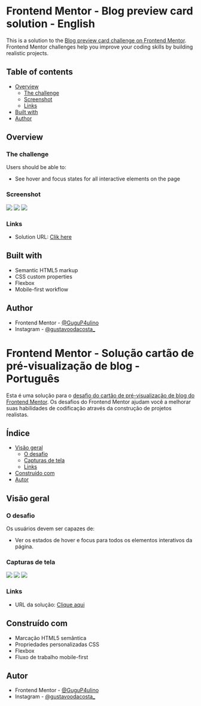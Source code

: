 # Frontend Mentor - Blog preview card solution - English

This is a solution to the [Blog preview card challenge on Frontend Mentor](https://www.frontendmentor.io/challenges/blog-preview-card-ckPaj01IcS). Frontend Mentor challenges help you improve your coding skills by building realistic projects. 

## Table of contents

- [Overview](#overview)
  - [The challenge](#the-challenge)
  - [Screenshot](#screenshot)
  - [Links](#links)
- [Built with](#built-with)
- [Author](#author)

## Overview

### The challenge

Users should be able to:

- See hover and focus states for all interactive elements on the page

### Screenshot

![](./assets/solution/screenshot-desktop.jpeg)
![](./assets/solution/screenshot-desktop-active.png)
![](./assets/solution/screenshot-mobile.jpeg)

### Links

- Solution URL: [Clik here](https://gugup4ulino.github.io/blog-preview-card/)

## Built with

- Semantic HTML5 markup
- CSS custom properties
- Flexbox
- Mobile-first workflow

## Author

- Frontend Mentor - [@GuguP4ulino](https://www.frontendmentor.io/profile/GuguP4ulino)
- Instagram - [@gustavoodacosta_](https://www.instagram.com/gustavoodacosta_)

# Frontend Mentor - Solução cartão de pré-visualização de blog - Português 

Esta é uma solução para o [desafio do cartão de pré-visualização de blog do Frontend Mentor](https://www.frontendmentor.io/challenges/blog-preview-card-ckPaj01IcS). Os desafios do Frontend Mentor ajudam você a melhorar suas habilidades de codificação através da construção de projetos realistas. 

## Índice

- [Visão geral](#visão-geral)
  - [O desafio](#o-desafio)
  - [Capturas de tela](#capturas-de-tela)
  - [Links](#links)
- [Construído com](#construído-com)
- [Autor](#autor)

## Visão geral

### O desafio

Os usuários devem ser capazes de:

- Ver os estados de hover e focus para todos os elementos interativos da página.

### Capturas de tela

![](./assets/solution/screenshot-desktop.jpeg)
![](./assets/solution/screenshot-desktop-active.png)
![](./assets/solution/screenshot-mobile.jpeg)

### Links

- URL da solução: [Clique aqui](https://gugup4ulino.github.io/blog-preview-card/)

## Construído com

- Marcação HTML5 semântica
- Propriedades personalizadas CSS
- Flexbox
- Fluxo de trabalho mobile-first

## Autor

- Frontend Mentor - [@GuguP4ulino](https://www.frontendmentor.io/profile/GuguP4ulino)
- Instagram - [@gustavoodacosta_](https://www.instagram.com/gustavoodacosta_)